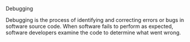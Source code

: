 Debugging

Debugging is the process of identifying and correcting errors or bugs in software source code. When software fails to perform as expected, software developers examine the code to determine what went wrong.